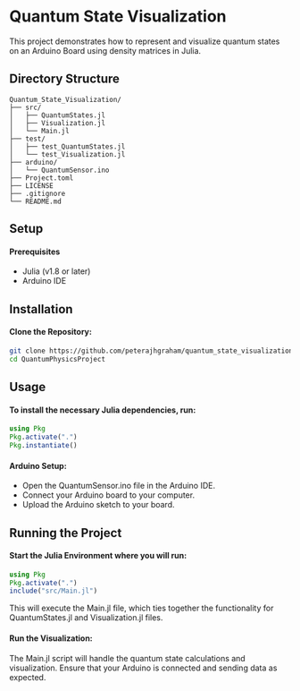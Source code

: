 # Quantum State Visualization

This project demonstrates how to represent and visualize quantum states on an Arduino Board using density matrices in Julia. 

## Directory Structure

```
Quantum_State_Visualization/
├── src/
│   ├── QuantumStates.jl
│   ├── Visualization.jl
│   └── Main.jl
├── test/
│   ├── test_QuantumStates.jl
│   └── test_Visualization.jl
├── arduino/
│   └── QuantumSensor.ino
├── Project.toml
├── LICENSE
├── .gitignore
└── README.md
```

## Setup
#### Prerequisites
- Julia (v1.8 or later)
- Arduino IDE

## Installation
#### Clone the Repository:

```bash
git clone https://github.com/peterajhgraham/quantum_state_visualization.git
cd QuantumPhysicsProject
```

## Usage
#### To install the necessary Julia dependencies, run:

```julia
using Pkg
Pkg.activate(".")
Pkg.instantiate()
```

#### Arduino Setup:

- Open the QuantumSensor.ino file in the Arduino IDE.
- Connect your Arduino board to your computer.
- Upload the Arduino sketch to your board.

## Running the Project
#### Start the Julia Environment where you will run:

```julia
using Pkg
Pkg.activate(".")
include("src/Main.jl")
```

This will execute the Main.jl file, which ties together the functionality for QuantumStates.jl and Visualization.jl files.

#### Run the Visualization:

The Main.jl script will handle the quantum state calculations and visualization. Ensure that your Arduino is connected and sending data as expected.
